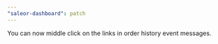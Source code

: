 ```yaml
---
"saleor-dashboard": patch
---
```


You can now middle click on the links in order history event messages.
